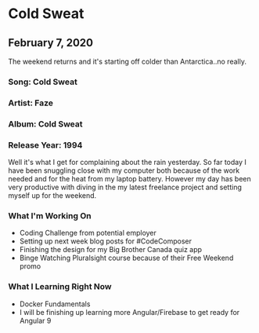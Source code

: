 # Cold Sweat

## February 7, 2020

The weekend returns and it's starting off colder than Antarctica..no really.

### Song: Cold Sweat

### Artist: Faze

### Album: Cold Sweat

### Release Year: 1994

Well it's what I get for complaining about the rain yesterday. So far today I have been snuggling close with my computer both because of the work needed and for the heat from my laptop battery. However my day has been very productive with diving in the my latest freelance project and setting myself up for the weekend.

### What I'm Working On

- Coding Challenge from potential employer
- Setting up next week blog posts for #CodeComposer
- Finishing the design for my Big Brother Canada quiz app
- Binge Watching Pluralsight course because of their Free Weekend promo

### What I Learning Right Now

- Docker Fundamentals
- I will be finishing up learning more Angular/Firebase to get ready for Angular 9
